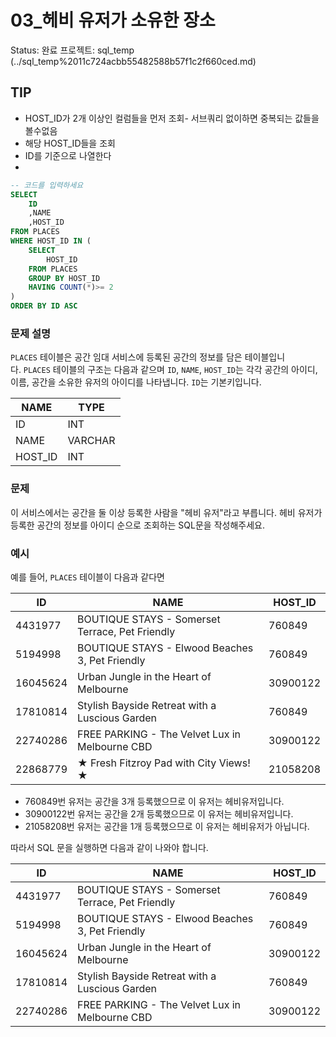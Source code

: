 # 03_헤비 유저가 소유한 장소

Status: 완료
프로젝트: sql_temp (../sql_temp%2011c724acbb55482588b57f1c2f660ced.md)

## TIP

- HOST_ID가 2개 이상인 컬럼들을 먼저 조회- 서브쿼리 없이하면 중복되는 값들을 볼수없음
- 해당 HOST_ID들을 조회
- ID를 기준으로 나열한다
- 

```sql
-- 코드를 입력하세요
SELECT
    ID
    ,NAME
    ,HOST_ID
FROM PLACES
WHERE HOST_ID IN (
    SELECT 
        HOST_ID
    FROM PLACES
    GROUP BY HOST_ID
    HAVING COUNT(*)>= 2
)
ORDER BY ID ASC
```

### **문제 설명**

`PLACES` 테이블은 공간 임대 서비스에 등록된 공간의 정보를 담은 테이블입니다. `PLACES` 테이블의 구조는 다음과 같으며 `ID`, `NAME`, `HOST_ID`는 각각 공간의 아이디, 이름, 공간을 소유한 유저의 아이디를 나타냅니다. `ID`는 기본키입니다.

| NAME | TYPE |
| --- | --- |
| ID | INT |
| NAME | VARCHAR |
| HOST_ID | INT |

### 문제

이 서비스에서는 공간을 둘 이상 등록한 사람을 "헤비 유저"라고 부릅니다. 헤비 유저가 등록한 공간의 정보를 아이디 순으로 조회하는 SQL문을 작성해주세요.

### 예시

예를 들어, `PLACES` 테이블이 다음과 같다면

| ID | NAME | HOST_ID |
| --- | --- | --- |
| 4431977 | BOUTIQUE STAYS - Somerset Terrace, Pet Friendly | 760849 |
| 5194998 | BOUTIQUE STAYS - Elwood Beaches 3, Pet Friendly | 760849 |
| 16045624 | Urban Jungle in the Heart of Melbourne | 30900122 |
| 17810814 | Stylish Bayside Retreat with a Luscious Garden | 760849 |
| 22740286 | FREE PARKING - The Velvet Lux in Melbourne CBD | 30900122 |
| 22868779 | ★ Fresh Fitzroy Pad with City Views! ★ | 21058208 |
- 760849번 유저는 공간을 3개 등록했으므로 이 유저는 헤비유저입니다.
- 30900122번 유저는 공간을 2개 등록했으므로 이 유저는 헤비유저입니다.
- 21058208번 유저는 공간을 1개 등록했으므로 이 유저는 헤비유저가 아닙니다.

따라서 SQL 문을 실행하면 다음과 같이 나와야 합니다.

| ID | NAME | HOST_ID |
| --- | --- | --- |
| 4431977 | BOUTIQUE STAYS - Somerset Terrace, Pet Friendly | 760849 |
| 5194998 | BOUTIQUE STAYS - Elwood Beaches 3, Pet Friendly | 760849 |
| 16045624 | Urban Jungle in the Heart of Melbourne | 30900122 |
| 17810814 | Stylish Bayside Retreat with a Luscious Garden | 760849 |
| 22740286 | FREE PARKING - The Velvet Lux in Melbourne CBD | 30900122 |